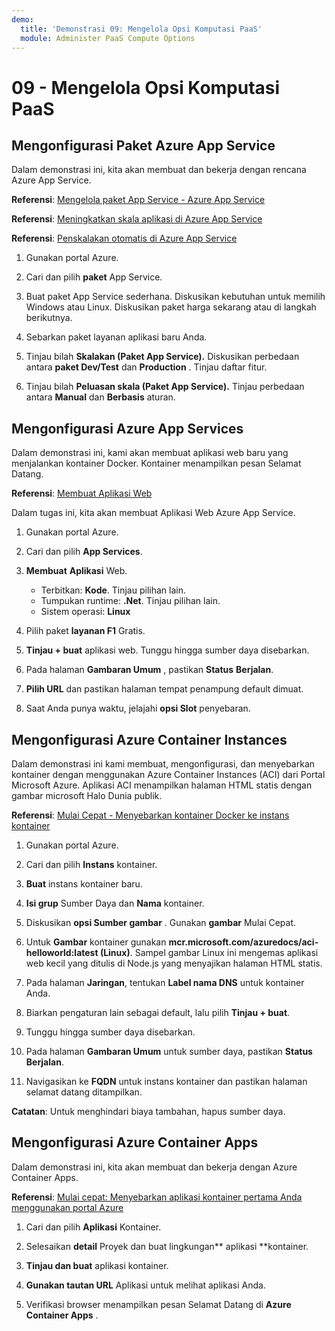```yaml
---
demo:
  title: 'Demonstrasi 09: Mengelola Opsi Komputasi PaaS'
  module: Administer PaaS Compute Options
---
```


# 09 - Mengelola Opsi Komputasi PaaS

## Mengonfigurasi Paket Azure App Service

Dalam demonstrasi ini, kita akan membuat dan bekerja dengan rencana Azure App Service.

**Referensi**: [Mengelola paket App Service - Azure App Service](https://docs.microsoft.com/azure/app-service/app-service-plan-manage)

**Referensi**: [Meningkatkan skala aplikasi di Azure App Service](https://learn.microsoft.com/azure/app-service/manage-scale-up)

**Referensi**: [Penskalakan otomatis di Azure App Service](https://learn.microsoft.com/azure/app-service/manage-automatic-scaling?tabs=azure-portal)

1. Gunakan portal Azure. 

1. Cari dan pilih **paket** App Service.

1. Buat paket App Service sederhana. Diskusikan kebutuhan untuk memilih Windows atau Linux. Diskusikan paket harga sekarang atau di langkah berikutnya. 

1. Sebarkan paket layanan aplikasi baru Anda. 

1. Tinjau bilah **Skalakan (Paket App Service).** Diskusikan perbedaan antara **paket Dev/Test** dan **Production** . Tinjau daftar fitur. 

1. Tinjau bilah **Peluasan skala (Paket App Service).** Tinjau perbedaan antara **Manual** dan **Berbasis** aturan. 

## Mengonfigurasi Azure App Services

Dalam demonstrasi ini, kami akan membuat aplikasi web baru yang menjalankan kontainer Docker. Kontainer menampilkan pesan Selamat Datang.

**Referensi**: [Membuat Aplikasi Web](https://learn.microsoft.com/training/modules/host-a-web-app-with-azure-app-service/3-exercise-create-a-web-app-in-the-azure-portal?pivots=csharp)

Dalam tugas ini, kita akan membuat Aplikasi Web Azure App Service.

1. Gunakan portal Azure. 

1. Cari dan pilih **App Services**.

1. **Membuat** **Aplikasi** Web.

    - Terbitkan: **Kode**. Tinjau pilihan lain.
    - Tumpukan runtime: **.Net**. Tinjau pilihan lain.
    - Sistem operasi: **Linux**

1. Pilih paket **layanan F1** Gratis.

1. **Tinjau + buat** aplikasi web. Tunggu hingga sumber daya disebarkan.

1. Pada halaman **Gambaran Umum** , pastikan **Status** **Berjalan**.

1. **Pilih URL** dan pastikan halaman tempat penampung default dimuat.

1. Saat Anda punya waktu, jelajahi **opsi Slot** penyebaran.
   
## Mengonfigurasi Azure Container Instances

Dalam demonstrasi ini kami membuat, mengonfigurasi, dan menyebarkan kontainer dengan menggunakan Azure Container Instances (ACI) dari Portal Microsoft Azure. Aplikasi ACI menampilkan halaman HTML statis dengan gambar microsoft Halo Dunia publik. 

**Referensi**: [Mulai Cepat - Menyebarkan kontainer Docker ke instans kontainer](https://learn.microsoft.com/en-us/azure/container-instances/container-instances-quickstart-portal)

1. Gunakan portal Azure.

1. Cari dan pilih **Instans** kontainer.

1. **Buat** instans kontainer baru. 

1. **Isi grup** Sumber Daya dan **Nama** kontainer. 

1. Diskusikan **opsi Sumber gambar** . Gunakan **gambar** Mulai Cepat.

1. Untuk **Gambar** kontainer gunakan **mcr.microsoft.com/azuredocs/aci-helloworld:latest (Linux)**. Sampel gambar Linux ini mengemas aplikasi web kecil yang ditulis di Node.js yang menyajikan halaman HTML statis.

1. Pada halaman **Jaringan**, tentukan **Label nama DNS** untuk kontainer Anda. 

1. Biarkan pengaturan lain sebagai default, lalu pilih **Tinjau + buat**.

1. Tunggu hingga sumber daya disebarkan.

1. Pada halaman **Gambaran Umum** untuk sumber daya, pastikan **Status** **Berjalan**.

1. Navigasikan ke **FQDN** untuk instans kontainer dan pastikan halaman selamat datang ditampilkan. 

**Catatan**: Untuk menghindari biaya tambahan, hapus sumber daya. 

## Mengonfigurasi Azure Container Apps

Dalam demonstrasi ini, kita akan membuat dan bekerja dengan Azure Container Apps. 

**Referensi**: [Mulai cepat: Menyebarkan aplikasi kontainer pertama Anda menggunakan portal Azure](https://learn.microsoft.com/azure/container-apps/quickstart-portal)

1. Cari dan pilih **Aplikasi** Kontainer.

1. Selesaikan **detail** Proyek dan buat lingkungan** aplikasi **kontainer.

1. **Tinjau dan buat** aplikasi kontainer.

1. **Gunakan tautan URL** Aplikasi untuk melihat aplikasi Anda.

1. Verifikasi browser menampilkan pesan Selamat Datang di **Azure Container Apps** . 






